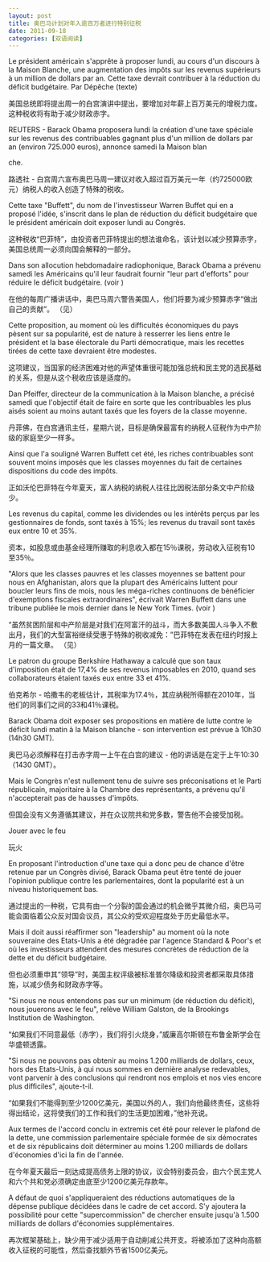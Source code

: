 ```yaml
---
layout: post
title: 奥巴马计划对年入逾百万者进行特别征税
date: 2011-09-18
categories: [双语阅读]  
---
```


Le président américain s'apprête à proposer lundi, au cours d'un discours à la Maison Blanche, une augmentation des impôts sur les revenus supérieurs à un million de dollars par an. Cette taxe devrait contribuer à la réduction du déficit budgétaire. Par Dépêche (texte)

美国总统即将提出周一的白宫演讲中提出，要增加对年薪上百万美元的增税力度。这种税收将有助于减少财政赤字。

REUTERS - Barack Obama proposera lundi la création d'une taxe spéciale sur les revenus des contribuables gagnant plus d'un million de dollars par an (environ 725.000 euros), annonce samedi la Maison blan

che.

路透社 - 白宫周六宣布奥巴马周一建议对收入超过百万美元一年（约725000欧元）纳税人的收入创造了特殊的税收。

Cette taxe "Buffett", du nom de l'investisseur Warren Buffet qui en a proposé l'idée, s'inscrit dans le plan de réduction du déficit budgétaire que le président américain doit exposer lundi au Congrès.

这种税收“巴菲特”，由投资者巴菲特提出的想法谁命名，该计划以减少预算赤字，美国总统周一必须向国会解释的一部分。

Dans son allocution hebdomadaire radiophonique, Barack Obama a prévenu samedi les Américains qu'il leur faudrait fournir "leur part d'efforts" pour réduire le déficit budgétaire. (voir )

在他的每周广播讲话中，奥巴马周六警告美国人，他们将要为减少预算赤字“做出自己的贡献”。 （见）

Cette proposition, au moment où les difficultés économiques du pays pèsent sur sa popularité, est de nature à resserrer les liens entre le président et la base électorale du Parti démocratique, mais les recettes tirées de cette taxe devraient être modestes.

这项建议，当国家的经济困难对他的声望体重很可能加强总统和民主党的选民基础的关系，但是从这个税收应该是适度的。

Dan Pfeiffer, directeur de la communication à la Maison blanche, a précisé samedi que l'objectif était de faire en sorte que les contribuables les plus aisés soient au moins autant taxés que les foyers de la classe moyenne.

丹菲佛，在白宫通讯主任，星期六说，目标是确保最富有的纳税人征税作为中产阶级的家庭至少一样多。

Ainsi que l'a souligné Warren Buffett cet été, les riches contribuables sont souvent moins imposés que les classes moyennes du fait de certaines dispositions du code des impôts.

正如沃伦巴菲特在今年夏天，富人纳税的纳税人往往比因税法部分条文中产阶级少。

Les revenus du capital, comme les dividendes ou les intérêts perçus par les gestionnaires de fonds, sont taxés à 15%; les revenus du travail sont taxés eux entre 10 et 35%.

资本，如股息或由基金经理所赚取的利息收入都在15％课税，劳动收入征税有10至35％。

"Alors que les classes pauvres et les classes moyennes se battent pour nous en Afghanistan, alors que la plupart des Américains luttent pour boucler leurs fins de mois, nous les méga-riches continuons de bénéficier d'exemptions fiscales extraordinaires", écrivait Warren Buffett dans une tribune publiée le mois dernier dans le New York Times. (voir )

“虽然贫困阶层和中产阶层是对我们在阿富汗的战斗，而大多数美国人斗争入不敷出月，我们的大型富裕继续受惠于特殊的税收减免：”巴菲特在发表在纽约时报上月的一篇文章。 （见）

Le patron du groupe Berkshire Hathaway a calculé que son taux d'imposition était de 17,4% de ses revenus imposables en 2010, quand ses collaborateurs étaient taxés eux entre 33 et 41%.

伯克希尔 - 哈撒韦的老板估计，其税率为17.4％，其应纳税所得额在2010年，当他们的同事们之间的33和41％课税。

Barack Obama doit exposer ses propositions en matière de lutte contre le déficit lundi matin à la Maison blanche - son intervention est prévue à 10h30 (14h30 GMT).

奥巴马必须解释在打击赤字周一上午在白宫的建议 - 他的讲话是在定于上午10:30（1430 GMT）。

Mais le Congrès n'est nullement tenu de suivre ses préconisations et le Parti républicain, majoritaire à la Chambre des représentants, a prévenu qu'il n'accepterait pas de hausses d'impôts.

但国会没有义务遵循其建议，并在众议院共和党多数，警告他不会接受加税。

Jouer avec le feu

玩火

En proposant l'introduction d'une taxe qui a donc peu de chance d'être retenue par un Congrès divisé, Barack Obama peut être tenté de jouer l'opinion publique contre les parlementaires, dont la popularité est à un niveau historiquement bas.

通过提出的一种税，它具有由一个分裂的国会通过的机会微乎其微介绍，奥巴马可能会面临着公众反对国会议员，其公众的受欢迎程度处于历史最低水平。

Mais il doit aussi réaffirmer son "leadership" au moment où la note souveraine des Etats-Unis a été dégradée par l'agence Standard & Poor's et où les investisseurs attendent des mesures concrètes de réduction de la dette et du déficit budgétaire.

但也必须重申其“领导”时，美国主权评级被标准普尔降级和投资者都采取具体措施，以减少债务和财政赤字等。

"Si nous ne nous entendons pas sur un minimum (de réduction du déficit), nous jouerons avec le feu", relève William Galston, de la Brookings Institution de Washington.

“如果我们不同意最低（赤字），我们将引火烧身，”威廉高尔斯顿在布鲁金斯学会在华盛顿透露。

"Si nous ne pouvons pas obtenir au moins 1.200 milliards de dollars, ceux, hors des Etats-Unis, à qui nous sommes en dernière analyse redevables, vont parvenir à des conclusions qui rendront nos emplois et nos vies encore plus difficiles", ajoute-t-il.

“如果我们不能得到至少1200亿美元，美国以外的人，我们向他最终责任，这些将得出结论，这将使我们的工作和我们的生活更加困难，”他补充说。

Aux termes de l'accord conclu in extremis cet été pour relever le plafond de la dette, une commission parlementaire spéciale formée de six démocrates et de six républicains doit déterminer au moins 1.200 milliards de dollars d'économies d'ici la fin de l'année.

在今年夏天最后一刻达成提高债务上限的协议，议会特别委员会，由六个民主党人和六个共和党必须确定由底至少1200亿美元存款年。

A défaut de quoi s'appliqueraient des réductions automatiques de la dépense publique décidées dans le cadre de cet accord. S'y ajoutera la possibilité pour cette "supercommission" de chercher ensuite jusqu'à 1.500 milliards de dollars d'économies supplémentaires.

再次框架基础上，缺少用于减少适用于自动削减公共开支。将被添加了这种向高额收入征税的可能性，然后查找额外节省1500亿美元。
